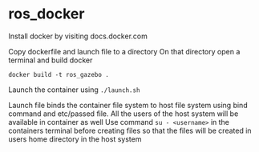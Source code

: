 # ros_docker
Install docker by visiting docs.docker.com


Copy dockerfile and launch file to a directory
On that directory open a terminal and build docker 

` docker build -t ros_gazebo . `

Launch the container using `./launch.sh`


Launch file binds the container file system to host 
file system using bind command and etc/passed file.
 All the users of the host system will be available
 in container as well
Use command `su - <username>` in the containers terminal 
before creating files so that the files will be created 
in users home directory in the host system


